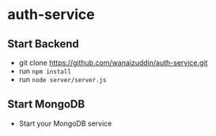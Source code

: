# auth-service

## Start Backend
- git clone https://github.com/wanaizuddin/auth-service.git
- run `npm install`
- run `node server/server.js` 

## Start MongoDB
- Start your MongoDB service
